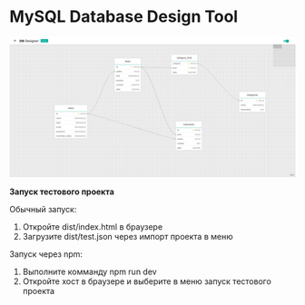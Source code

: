 # MySQL Database Design Tool

<img src="https://raw.githubusercontent.com/whidrubeld/designer/master/screenshots/preview.png">

<b>Запуск тестового проекта</b>

Обычный запуск:
1. Откройте dist/index.html в браузере
2. Загрузите dist/test.json через импорт проекта в меню

Запуск через npm:
1. Выполните комманду npm run dev
2. Откройте хост в браузере и выберите в меню запуск тестового проекта